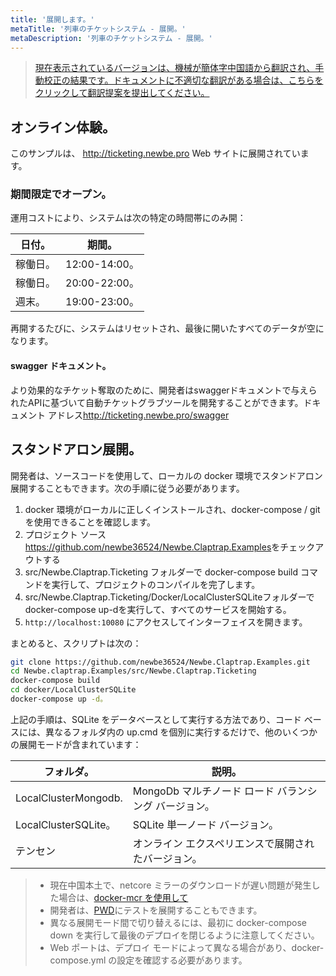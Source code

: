 ```yaml
---
title: '展開します。'
metaTitle: '列車のチケットシステム - 展開。'
metaDescription: '列車のチケットシステム - 展開。'
---
```


> [現在表示されているバージョンは、機械が簡体字中国語から翻訳され、手動校正の結果です。ドキュメントに不適切な翻訳がある場合は、こちらをクリックして翻訳提案を提出してください。](https://crwd.in/newbeclaptrap)

## オンライン体験。

このサンプルは、 <http://ticketing.newbe.pro> Web サイトに展開されています。

### 期間限定でオープン。

運用コストにより、システムは次の特定の時間帯にのみ開：

| 日付。  | 期間。          |
| ---- | ------------ |
| 稼働日。 | 12:00-14:00。 |
| 稼働日。 | 20:00-22:00。 |
| 週末。  | 19:00-23:00。 |

再開するたびに、システムはリセットされ、最後に開いたすべてのデータが空になります。

#### swagger ドキュメント。

より効果的なチケット奪取のために、開発者はswaggerドキュメントで与えられたAPIに基づいて自動チケットグラブツールを開発することができます。ドキュメント アドレス<http://ticketing.newbe.pro/swagger>

## スタンドアロン展開。

開発者は、ソースコードを使用して、ローカルの docker 環境でスタンドアロン展開することもできます。次の手順に従う必要があります。

1. docker 環境がローカルに正しくインストールされ、docker-compose / git を使用できることを確認します。
2. プロジェクト ソース <https://github.com/newbe36524/Newbe.Claptrap.Examples>をチェックアウトする
3. src/Newbe.Claptrap.Ticketing フォルダーで docker-compose build コマンドを実行して、プロジェクトのコンパイルを完了します。
4. src/Newbe.Claptrap.Ticketing/Docker/LocalClusterSQLiteフォルダーでdocker-compose up-dを実行して、すべてのサービスを開始する。
5. `http://localhost:10080` にアクセスしてインターフェイスを開きます。

まとめると、スクリプトは次の：

```bash
git clone https://github.com/newbe36524/Newbe.Claptrap.Examples.git
cd Newbe.claptrap.Examples/src/Newbe.Claptrap.Ticketing
docker-compose build
cd docker/LocalClusterSQLite
docker-compose up -d。
```

上記の手順は、SQLite をデータベースとして実行する方法であり、コード ベースには、異なるフォルダ内の up.cmd を個別に実行するだけで、他のいくつかの展開モードが含まれています：

| フォルダ。                | 説明。                              |
| -------------------- | -------------------------------- |
| LocalClusterMongodb. | MongoDb マルチノード ロード バランシング バージョン。 |
| LocalClusterSQLite。  | SQLite 単一ノード バージョン。              |
| テンセン                 | オンライン エクスペリエンスで展開されたバージョン。       |

> - 現在中国本土で、netcore ミラーのダウンロードが遅い問題が発生した場合は、[docker-mcr を使用して](https://github.com/newbe36524/Newbe.McrMirror)
> - 開発者は、[PWD](https://labs.play-with-docker.com/)にテストを展開することもできます。
> - 異なる展開モード間で切り替えるには、最初に docker-compose down を実行して最後のデプロイを閉じるように注意してください。
> - Web ポートは、デプロイ モードによって異なる場合があり、docker-compose.yml の設定を確認する必要があります。
